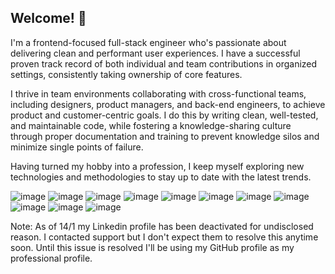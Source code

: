 ## Welcome! 👋

I'm a frontend-focused full-stack engineer who's passionate about delivering clean and performant user experiences. I have a successful proven track record of both individual and team contributions in organized settings, consistently taking ownership of core features.

I thrive in team environments collaborating with cross-functional teams, including designers, product managers, and back-end engineers, to achieve product and customer-centric goals. I do this by writing clean, well-tested, and maintainable code, while fostering a knowledge-sharing culture through proper documentation and training to prevent knowledge silos and minimize single points of failure. 

Having turned my hobby into a profession, I keep myself exploring new technologies and methodologies to stay up to date with the latest trends.

![image](https://img.shields.io/badge/TypeScript-007ACC?style=for-the-badge&logo=typescript&logoColor=white)
![image](https://img.shields.io/badge/JavaScript-323330?style=for-the-badge&logo=javascript&logoColor=F7DF1E)
![image](https://img.shields.io/badge/React-20232A?style=for-the-badge&logo=react&logoColor=61DAFB)
![image](https://img.shields.io/badge/Redux-593D88?style=for-the-badge&logo=redux&logoColor=white)
![image](https://img.shields.io/badge/Tailwind_CSS-38B2AC?style=for-the-badge&logo=tailwind-css&logoColor=white)
![image](https://img.shields.io/badge/Vue%20js-35495E?style=for-the-badge&logo=vuedotjs&logoColor=4FC08D)
![image](https://img.shields.io/badge/Vite-B73BFE?style=for-the-badge&logo=vite&logoColor=FFD62E)
![image](https://img.shields.io/badge/Node%20js-339933?style=for-the-badge&logo=nodedotjs&logoColor=white)
![image](https://img.shields.io/badge/Python-FFD43B?style=for-the-badge&logo=python&logoColor=blue)
![image](https://img.shields.io/badge/Arch_Linux-1793D1?style=for-the-badge&logo=arch-linux&logoColor=white)
![image](https://img.shields.io/badge/Docker-2CA5E0?style=for-the-badge&logo=docker&logoColor=white)

Note: As of 14/1 my Linkedin profile has been deactivated for undisclosed reason. I contacted support but I don't expect them to resolve this anytime soon.
Until this issue is resolved I'll be using my GitHub profile as my professional profile.
